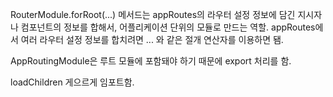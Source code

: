 RouterModule.forRoot(...) 메서드는 appRoutes의 라우터 설정 정보에 담긴 지시자나 컴포넌트의 정보를 합해서, 어플리케이션 단위의 모듈로 만드는 역할.
appRoutes에서 여러 라우터 설정 정보를 합치려면 ... 와 같은 절개 연산자를 이용하면 됌.

AppRoutingModule은 루트 모듈에 포함돼야 하기 때문에 export 처리를 함.

loadChildren 게으르게 임포트함.

